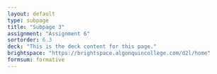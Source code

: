 ```yaml
---
layout: default
type: subpage
title: "Subpage 3"
assignment: "Assignment 6"
sortorder: 6.3
deck: "This is the deck content for this page."
brightspace: "https://brightspace.algonquincollege.com/d2l/home"
formsum: formative
---
```

